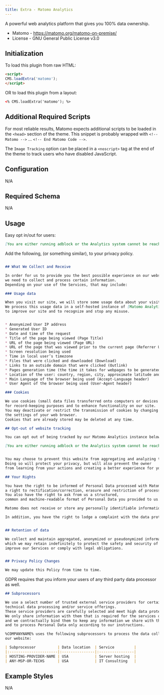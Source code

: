```yaml
---
title: Extra - Matomo Analytics
---
```


A powerful web analytics platform that gives you 100% data ownership.

* Matomo - https://matomo.org/matomo-on-premise/
* License - GNU General Public License v3.0


## Initialization

To load this plugin from raw HTML:

```html
<script>
CMS.loadExtra('matomo');
</script>
```

OR to load this plugin from a layout:

```html
<% CMS.loadExtra('matomo'); %>
```


## Additional Required Scripts

For most reliable results, Matomo expects additional scripts to be loaded in the `<head>`
section of the theme.  This snippet is probably wrapped with `<!-- Matomo -->` ...
`<!-- End Matomo Code -->`.

The `Image Tracking` option can be placed in a `<noscript>` tag at the end of the theme
to track users who have disabled JavaScript.


## Configuration

N/A


## Required Schema

N/A


## Usage

Easy opt in/out for users:

```markdown
[You are either running adblock or the Analytics system cannot be reached.](#){is=matomo-opt-inout}
```


Add the following, (or something similar), to your privacy policy.

```markdown

## What We Collect and Receive

In order for us to provide you the best possible experience on our website, 
we need to collect and process certain information. 
Depending on your use of the Services, that may include:

### Usage data 

When you visit our site, we will store some usage data about your visit. 
We process this usage data in a self-hosted instance of [Matomo Analytics](https://matomo.org) for statistical purposes, 
to improve our site and to recognize and stop any misuse.


* Anonymized User IP address
* Generated User ID
* Date and time of the request
* Title of the page being viewed (Page Title)
* URL of the page being viewed (Page URL)
* URL of the page that was viewed prior to the current page (Referrer URL)
* Screen resolution being used
* Time in local user’s timezone
* Files that were clicked and downloaded (Download)
* Links to an outside domain that were clicked (Outlink)
* Pages generation time (the time it takes for webpages to be generated by the webserver and then downloaded by the user: Page speed)
* Location of the user: country, region, city, approximate latitude and longitude (Geolocation)
* Main Language of the browser being used (Accept-Language header)
* User Agent of the browser being used (User-Agent header)

### Cookies 

We use cookies (small data files transferred onto computers or devices by sites) 
for record-keeping purposes and to enhance functionality on our site. 
You may deactivate or restrict the transmission of cookies by changing 
the settings of your web browser. 
Cookies that are already stored may be deleted at any time.

## Opt-out of website tracking

You can opt out of being tracked by our Matomo Analytics instance below:

[You are either running adblock or the Analytics system cannot be reached.](#){is=matomo-opt-inout}


You may choose to prevent this website from aggregating and analyzing the actions you take here. 
Doing so will protect your privacy, but will also prevent the owner 
from learning from your actions and creating a better experience for you and other users.

## Your Rights

You have the right to be informed of Personal Data processed with Matomo, 
a right to rectification/correction, erasure and restriction of processing. 
You also have the right to ask from us a structured, 
common and machine-readable format of Personal Data you provided to us.

Matomo does not receive or store any personally identifiable information, (PII).

In addition, you have the right to lodge a complaint with the data protection authority in your jurisdiction. 


## Retention of data

We collect and maintain aggregated, anonymized or pseudonymized information
which we may retain indefinitely to protect the safety and security of our Site,
improve our Services or comply with legal obligations.


## Privacy Policy Changes

We may update this Policy from time to time.
```

GDPR requires that you inform your users of any third party data processor as well.

```markdown
## Subprocessors

We use a select number of trusted external service providers for certain 
technical data processing and/or service offerings. 
These service providers are carefully selected and meet high data protection and security standards. 
We only share information with them that is required for the services offered 
and we contractually bind them to keep any information we share with them as confidential 
and to process Personal Data only according to our instructions.

%COMPANYNAME% uses the following subprocessors to process the data collected by 
our website:

| Subprocessor          | Data location  | Service         |
|:----------------------|:---------------|:----------------|
| HOSTING-PROVIDER-NAME | USA            | Server hosting  |
| ANY-MSP-OR-TECHS      | USA            | IT Consulting   |

```



## Example Styles

N/A